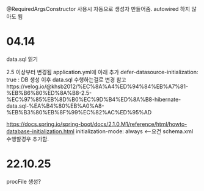 @RequiredArgsConstructor
사용시 자동으로 생성자 만들어줌.
autowired 하지 않아도 됨

# 04.14
data.sql 읽기

2.5 이상부터 변경됨
application.yml에 아래  추가
defer-datasource-initialization: true  : DB 생성 이후 data.sql 수행하는걸로 변경
참고https://velog.io/@khsb2012/%EC%8A%A4%ED%94%84%EB%A7%81-%EB%B6%80%ED%8A%B8-2.5-%EC%97%85%EB%8D%B0%EC%9D%B4%ED%8A%B8-hibernate-data.sql-%EA%B4%80%EB%A0%A8-%EB%B3%80%EB%8F%99%EC%82%AC%ED%95%AD

https://docs.spring.io/spring-boot/docs/2.1.0.M1/reference/html/howto-database-initialization.html
initialization-mode: always <--요건 schema.xml 수행할경우 추가함.


# 22.10.25
procFile 생성?
